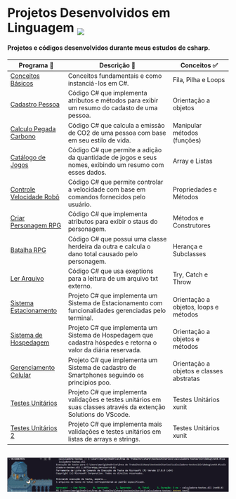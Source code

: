 # Projetos Desenvolvidos em Linguagem <img src="https://hermes.dio.me/skills/21020ed4-299a-4e76-8cf2-86c38502b4b4.png" height=40 style="vertical-align: text-bottom;">

#### Projetos e códigos desenvolvidos durante meus estudos de csharp.

| Programa 👾                                                                                                            | Descrição 🤖                                                                                                     | Conceitos ✅                             |
| ---------------------------------------------------------------------------------------------------------------------- | ---------------------------------------------------------------------------------------------------------------- | ---------------------------------------- |
| [Conceitos Básicos](https://github.com/maalcantara/projetos-csharp/tree/main/Conceitos%20B%C3%A1sicos)                 | Conceitos fundamentais e como instanciá-los em C#.                                                               | Fila, Pilha e Loops                      |
| [Cadastro Pessoa](https://github.com/maalcantara/projetos-csharp/tree/main/Cadastro%20Pessoa)                          | Código C# que implementa atributos e métodos para exibir um resumo do cadasto de uma pessoa.                     | Orientação a objetos                     |
| [Calculo Pegada Carbono](https://github.com/maalcantara/projetos-csharp/tree/main/C%C3%A1lculo%20Pegada%20Carbono)     | Código C# que calcula a emissão de CO2 de uma pessoa com base em seu estilo de vida.                             | Manipular métodos (funções)              |
| [Catálogo de Jogos](https://github.com/maalcantara/projetos-csharp/tree/main/Cat%C3%A1logo%20de%20Jogos)               | Código C# que permite a adição da quantidade de jogos e seus nomes, exibindo um resumo com esses dados.          | Array e Listas                           |
| [Controle Velocidade Robô](https://github.com/maalcantara/projetos-csharp/tree/main/Controle%20Velocidade%20Rob%C3%B4) | Código C# que permite controlar a velocidade com base em comandos fornecidos pelo usuário.                       | Propriedades e Métodos                   |
| [Criar Personagem RPG](https://github.com/maalcantara/projetos-csharp/tree/main/Criar%20Personagem%20RPG)              | Código C# que implementa atributos para exibir o staus do personagem.                                            | Métodos e Construtores                   |
| [Batalha RPG](https://github.com/maalcantara/projetos-csharp/tree/main/Batalha%20RPG)                                  | Código C# que possui uma classe herdeira da outra e calcula o dano total causado pelo personagem.                | Herança e Subclasses                     |
| [Ler Arquivo](https://github.com/maalcantara/projetos-csharp/tree/main/Ler-Arquivo)                                    | Código C# que usa exeptions para a leitura de um arquivo txt externo.                                            | Try, Catch e Throw                       |
| [Sistema Estacionamento](https://github.com/maalcantara/projetos-csharp/tree/main/SistemaEstacionamento)               | Projeto C# que implementa um Sistema de Estacionamento com funcionalidades gerenciadas pelo terminal.            | Orientação a objetos, loops e métodos    |
| [Sistema de Hospedagem]()                                                                                              | Projeto C# que implementa um Sistema de Hospedagem que cadastra hóspedes e retorna o valor da diária reservada.  | Orientação a objetos e métodos           |
| [Gerenciamento Celular](https://github.com/maalcantara/projetos-csharp/tree/main/Gerenciamento%20Celular)              | Projeto C# que implementa um Sistema de cadastro de Smartphones seguindo os principios poo.                      | Orientação a objetos e classes abstratas |
| [Testes Unitários](https://github.com/maalcantara/projetos-csharp/tree/main/Testes%20Unit%C3%A1rios)                   | Projeto C# que implementa validações e testes unitários em suas classes através da extenção Solutions do VScode. | Testes Unitários xunit                   |
| [Testes Unitários 2](https://github.com/maalcantara/projetos-csharp/tree/main/Testes%20Unit%C3%A1rios)                 | Projeto C# que implementa mais validações e testes unitários em listas de arrays e strings.                      | Testes Unitários xunit                   |

##

![teminal de testes](SistemaEstacionamento/images/terminal1.png)
